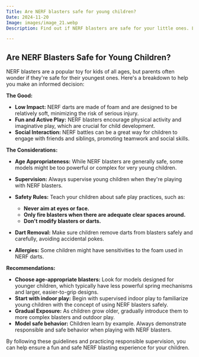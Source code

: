 ```yaml
---
Title: Are NERF blasters safe for young children?
Date: 2024-11-20
Image: images/image_21.webp
Description: Find out if NERF blasters are safe for your little ones. Learn about age recommendations, safety tips, and potential risks. 

---
```


## Are NERF Blasters Safe for Young Children? 

NERF blasters are a popular toy for kids of all ages, but parents often wonder if they're safe for their youngest ones.  Here's a breakdown to help you make an informed decision:

**The Good:**

* **Low Impact:** NERF darts are made of foam and are designed to be relatively soft, minimizing the risk of serious injury.
* **Fun and Active Play:** NERF blasters encourage physical activity and imaginative play, which are crucial for child development.
* **Social Interaction:** NERF battles can be a great way for children to engage with friends and siblings, promoting teamwork and social skills.

**The Considerations:**

* **Age Appropriateness:**  While NERF blasters are generally safe, some models might be too powerful or complex for very young children. 
* **Supervision:**  Always supervise young children when they're playing with NERF blasters.  
* **Safety Rules:** Teach your children about safe play practices, such as:

    * **Never aim at eyes or face.**
    * **Only fire blasters when there are adequate clear spaces around.**
    * **Don't modify blasters or darts.**

* **Dart Removal:**  Make sure children remove darts from blasters safely and carefully, avoiding accidental pokes.
* **Allergies:** Some children might have sensitivities to the foam used in NERF darts.  

**Recommendations:**

* **Choose age-appropriate blasters:**  Look for models designed for younger children, which typically have less powerful spring mechanisms and larger, easier-to-grip designs.
* **Start with indoor play:**  Begin with supervised indoor play to familiarize young children with the concept of using NERF blasters safely.
* **Gradual Exposure:** As children grow older, gradually introduce them to more complex blasters and outdoor play.
* **Model safe behavior:**  Children learn by example.  Always demonstrate responsible and safe behavior when playing with NERF blasters.




By following these guidelines and practicing responsible supervision, you can help ensure a fun and safe NERF blasting experience for your children. 
